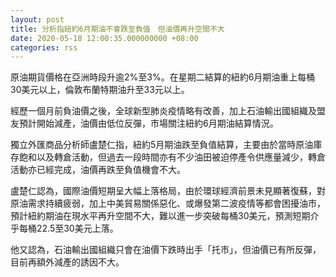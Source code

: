 ```yaml
---
layout: post
title: 分析指紐約6月期油不會跌至負值　但油價再升空間不大
date: 2020-05-18 12:00:35.000000000 +08:00
categories: rss
---
```


原油期貨價格在亞洲時段升逾2%至3%。在星期二結算的紐約6月期油重上每桶30美元以上，倫敦布蘭特期油升至33元以上。

經歷一個月前負油價之後，全球新型肺炎疫情略有改善，加上石油輸出國組織及盟友預計開始減產，油價由低位反彈，市場關注紐約6月期油結算情況。

獨立外匯商品分析師盧楚仁指，紐約5月期油跌至負值結算，主要由於當時原油庫存飽和以及轉倉活動，但過去一段時間亦有不少油田被迫停產令供應量減少，轉倉活動亦已經完成，油價再跌至負值機會不大。

盧楚仁認為，國際油價短期呈大幅上落格局，由於環球經濟前景未見顯著復蘇，對原油需求持續疲弱，加上中美貿易關係惡化、或爆發第二波疫情等都會困擾油市，預計紐約期油在現水平再升空間不大，難以進一步突破每桶30美元，預測短期介乎每桶22.5至30美元上落。

他又認為，石油輸出國組織只會在油價下跌時出手「托市」，但油價已有所反彈，目前再額外減產的誘因不大。
